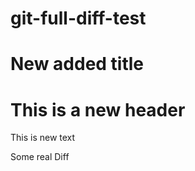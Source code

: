 # git-full-diff-test

# New added title



# This is a new header

This is new text

Some
real
Diff
